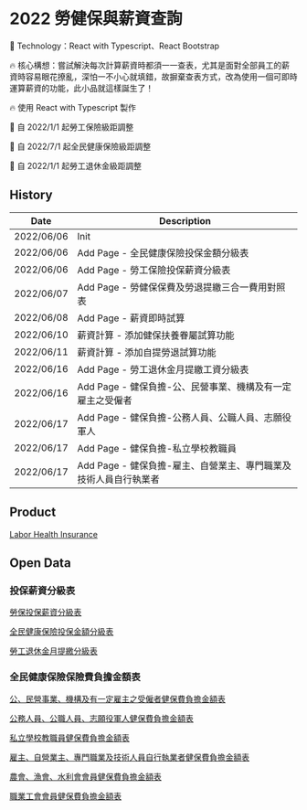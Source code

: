 # 2022 勞健保與薪資查詢
:rocket: Technology：React with Typescript、React Bootstrap

:fire: 核心構想：嘗試解決每次計算薪資時都須一一查表，尤其是面對全部員工的薪資時容易眼花撩亂，深怕一不小心就填錯，故摒棄查表方式，改為使用一個可即時運算薪資的功能，此小品就這樣誕生了！

:fire: 使用 React with Typescript 製作

:pushpin: 自 2022/1/1 起勞工保險級距調整

:pushpin: 自 2022/7/1 起全民健康保險級距調整

:pushpin: 自 2022/1/1 起勞工退休金級距調整


## History
| Date       | Description                                                      |
| ---------- | ---------------------------------------------------------------- |
| 2022/06/06 | Init                                                             |
| 2022/06/06 | Add Page - 全民健康保險投保金額分級表                            |
| 2022/06/06 | Add Page - 勞工保險投保薪資分級表                                |
| 2022/06/07 | Add Page - 勞健保保費及勞退提繳三合一費用對照表                  |
| 2022/06/08 | Add Page - 薪資即時試算                                          |
| 2022/06/10 | 薪資計算 - 添加健保扶養眷屬試算功能                              |
| 2022/06/11 | 薪資計算 - 添加自提勞退試算功能                                  |
| 2022/06/16 | Add Page - 勞工退休金月提繳工資分級表                            |
| 2022/06/16 | Add Page - 健保負擔-公、民營事業、機構及有一定雇主之受僱者       |
| 2022/06/17 | Add Page - 健保負擔-公務人員、公職人員、志願役軍人               |
| 2022/06/17 | Add Page - 健保負擔-私立學校教職員                               |
| 2022/06/17 | Add Page - 健保負擔-雇主、自營業主、專門職業及技術人員自行執業者 |

## Product
[Labor Health Insurance](https://fakestandard.github.io/react-labor-health-insurance)

## Open Data
### 投保薪資分級表
[勞保投保薪資分級表](https://data.gov.tw/dataset/6258)

[全民健康保險投保金額分級表](https://data.gov.tw/dataset/20251)

[勞工退休金月提繳分級表](https://data.gov.tw/dataset/6274)

### 全民健康保險保險費負擔金額表
[公、民營事業、機構及有一定雇主之受僱者健保費負擔金額表](https://data.nhi.gov.tw/Datasets/DatasetDetail.aspx?id=281&Mid=A110689)

[公務人員、公職人員、志願役軍人健保費負擔金額表](https://data.nhi.gov.tw/Datasets/DatasetDetail.aspx?id=279&Mid=A110689)

[私立學校教職員健保費負擔金額表](https://data.nhi.gov.tw/Datasets/DatasetDetail.aspx?id=280&Mid=A110689)

[雇主、自營業主、專門職業及技術人員自行執業者健保費負擔金額表](https://data.nhi.gov.tw/Datasets/DatasetDetail.aspx?id=283&Mid=A110689)

[農會、漁會、水利會會員健保費負擔金額表](https://data.nhi.gov.tw/Datasets/DatasetDetail.aspx?id=284&Mid=A110689)

[職業工會會員健保費負擔金額表](https://data.nhi.gov.tw/Datasets/DatasetDetail.aspx?id=282&Mid=A110689)